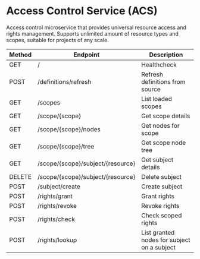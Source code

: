 # Access Control Service (ACS)
Access control microservice that provides universal resource access and rights management.
Supports unlimited amount of resource types and scopes, suitable for projects of any scale.

| Method | Endpoint                          | Description                                 |
|--------|-----------------------------------|---------------------------------------------|
| GET    | /                                 | Healthcheck                                 |
| POST   | /definitions/refresh              | Refresh definitions from source             |
| GET    | /scopes                           | List loaded scopes                          |
| GET    | /scope/{scope}                    | Get scope details                           |
| GET    | /scope/{scope}/nodes              | Get nodes for scope                         |
| GET    | /scope/{scope}/tree               | Get scope node tree                         |
| GET    | /scope/{scope}/subject/{resource} | Get subject details                         |
| DELETE | /scope/{scope}/subject/{resource} | Delete subject                              |
| POST   | /subject/create                   | Create subject                              |
| POST   | /rights/grant                     | Grant rights                                |
| POST   | /rights/revoke                    | Revoke rights                               |
| POST   | /rights/check                     | Check scoped rights                         |
| POST   | /rights/lookup                    | List granted nodes for subject on a subject |